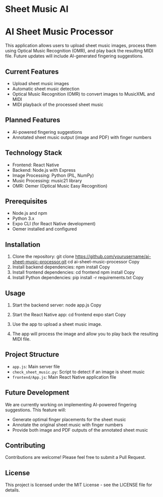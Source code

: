 # Sheet Music AI

# AI Sheet Music Processor

This application allows users to upload sheet music images, process them using Optical Music Recognition (OMR), and play back the resulting MIDI file. Future updates will include AI-generated fingering suggestions.

## Current Features

- Upload sheet music images
- Automatic sheet music detection
- Optical Music Recognition (OMR) to convert images to MusicXML and MIDI
- MIDI playback of the processed sheet music

## Planned Features

- AI-powered fingering suggestions
- Annotated sheet music output (image and PDF) with finger numbers

## Technology Stack

- Frontend: React Native
- Backend: Node.js with Express
- Image Processing: Python (PIL, NumPy)
- Music Processing: music21 library
- OMR: Oemer (Optical Music Easy Recognition)

## Prerequisites

- Node.js and npm
- Python 3.x
- Expo CLI (for React Native development)
- Oemer installed and configured

## Installation

1. Clone the repository:
git clone https://github.com/yourusername/ai-sheet-music-processor.git
cd ai-sheet-music-processor
Copy
2. Install backend dependencies:
npm install
Copy
3. Install frontend dependencies:
cd frontend
npm install
Copy
4. Install Python dependencies:
pip install -r requirements.txt
Copy
## Usage

1. Start the backend server:
node app.js
Copy
2. Start the React Native app:
cd frontend
expo start
Copy
3. Use the app to upload a sheet music image.

4. The app will process the image and allow you to play back the resulting MIDI file.

## Project Structure

- `app.js`: Main server file
- `check_sheet_music.py`: Script to detect if an image is sheet music
- `frontend/App.js`: Main React Native application file

## Future Development

We are currently working on implementing AI-powered fingering suggestions. This feature will:

- Generate optimal finger placements for the sheet music
- Annotate the original sheet music with finger numbers
- Provide both image and PDF outputs of the annotated sheet music

## Contributing

Contributions are welcome! Please feel free to submit a Pull Request.

## License

This project is licensed under the MIT License - see the LICENSE file for details.
